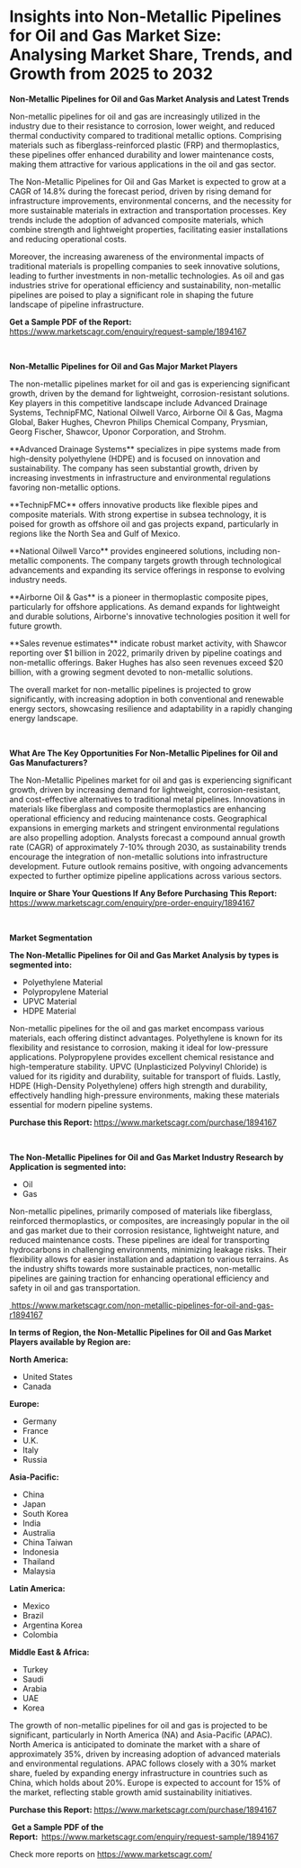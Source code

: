 <p><h1>Insights into Non-Metallic Pipelines for Oil and Gas Market Size: Analysing Market Share, Trends, and Growth from 2025 to 2032</h1></p><p><strong>Non-Metallic Pipelines for Oil and Gas Market Analysis and Latest Trends</strong></p>
<p><p>Non-metallic pipelines for oil and gas are increasingly utilized in the industry due to their resistance to corrosion, lower weight, and reduced thermal conductivity compared to traditional metallic options. Comprising materials such as fiberglass-reinforced plastic (FRP) and thermoplastics, these pipelines offer enhanced durability and lower maintenance costs, making them attractive for various applications in the oil and gas sector.</p><p>The Non-Metallic Pipelines for Oil and Gas Market is expected to grow at a CAGR of 14.8% during the forecast period, driven by rising demand for infrastructure improvements, environmental concerns, and the necessity for more sustainable materials in extraction and transportation processes. Key trends include the adoption of advanced composite materials, which combine strength and lightweight properties, facilitating easier installations and reducing operational costs.</p><p>Moreover, the increasing awareness of the environmental impacts of traditional materials is propelling companies to seek innovative solutions, leading to further investments in non-metallic technologies. As oil and gas industries strive for operational efficiency and sustainability, non-metallic pipelines are poised to play a significant role in shaping the future landscape of pipeline infrastructure.</p></p>
<p><strong>Get a Sample PDF of the Report:&nbsp;</strong> <a href="https://www.marketscagr.com/enquiry/request-sample/1894167?utm_campaign=3578&utm_medium=2&utm_source=Github&utm_content=ia&utm_term=03042025&utm_id=non-metallic-pipelines-for-oil-and-gas">https://www.marketscagr.com/enquiry/request-sample/1894167</a></p>
<p>&nbsp;</p>
<p><strong>Non-Metallic Pipelines for Oil and Gas Major Market Players</strong></p>
<p><p>The non-metallic pipelines market for oil and gas is experiencing significant growth, driven by the demand for lightweight, corrosion-resistant solutions. Key players in this competitive landscape include Advanced Drainage Systems, TechnipFMC, National Oilwell Varco, Airborne Oil & Gas, Magma Global, Baker Hughes, Chevron Philips Chemical Company, Prysmian, Georg Fischer, Shawcor, Uponor Corporation, and Strohm.</p><p>**Advanced Drainage Systems** specializes in pipe systems made from high-density polyethylene (HDPE) and is focused on innovation and sustainability. The company has seen substantial growth, driven by increasing investments in infrastructure and environmental regulations favoring non-metallic options.</p><p>**TechnipFMC** offers innovative products like flexible pipes and composite materials. With strong expertise in subsea technology, it is poised for growth as offshore oil and gas projects expand, particularly in regions like the North Sea and Gulf of Mexico.</p><p>**National Oilwell Varco** provides engineered solutions, including non-metallic components. The company targets growth through technological advancements and expanding its service offerings in response to evolving industry needs.</p><p>**Airborne Oil & Gas** is a pioneer in thermoplastic composite pipes, particularly for offshore applications. As demand expands for lightweight and durable solutions, Airborne's innovative technologies position it well for future growth.</p><p>**Sales revenue estimates** indicate robust market activity, with Shawcor reporting over $1 billion in 2022, primarily driven by pipeline coatings and non-metallic offerings. Baker Hughes has also seen revenues exceed $20 billion, with a growing segment devoted to non-metallic solutions.</p><p>The overall market for non-metallic pipelines is projected to grow significantly, with increasing adoption in both conventional and renewable energy sectors, showcasing resilience and adaptability in a rapidly changing energy landscape.</p></p>
<p>&nbsp;</p>
<p><strong>What Are The Key Opportunities For Non-Metallic Pipelines for Oil and Gas Manufacturers?</strong></p>
<p><p>The Non-Metallic Pipelines market for oil and gas is experiencing significant growth, driven by increasing demand for lightweight, corrosion-resistant, and cost-effective alternatives to traditional metal pipelines. Innovations in materials like fiberglass and composite thermoplastics are enhancing operational efficiency and reducing maintenance costs. Geographical expansions in emerging markets and stringent environmental regulations are also propelling adoption. Analysts forecast a compound annual growth rate (CAGR) of approximately 7-10% through 2030, as sustainability trends encourage the integration of non-metallic solutions into infrastructure development. Future outlook remains positive, with ongoing advancements expected to further optimize pipeline applications across various sectors.</p></p>
<p><strong>Inquire or Share Your Questions If Any Before Purchasing This Report:</strong> <a href="https://www.marketscagr.com/enquiry/pre-order-enquiry/1894167?utm_campaign=3578&utm_medium=2&utm_source=Github&utm_content=ia&utm_term=03042025&utm_id=non-metallic-pipelines-for-oil-and-gas">https://www.marketscagr.com/enquiry/pre-order-enquiry/1894167</a></p>
<p>&nbsp;</p>
<p><strong>Market Segmentation</strong></p>
<p><strong>The Non-Metallic Pipelines for Oil and Gas Market Analysis by types is segmented into:</strong></p>
<p><ul><li>Polyethylene Material</li><li>Polypropylene Material</li><li>UPVC Material</li><li>HDPE Material</li></ul></p>
<p><p>Non-metallic pipelines for the oil and gas market encompass various materials, each offering distinct advantages. Polyethylene is known for its flexibility and resistance to corrosion, making it ideal for low-pressure applications. Polypropylene provides excellent chemical resistance and high-temperature stability. UPVC (Unplasticized Polyvinyl Chloride) is valued for its rigidity and durability, suitable for transport of fluids. Lastly, HDPE (High-Density Polyethylene) offers high strength and durability, effectively handling high-pressure environments, making these materials essential for modern pipeline systems.</p></p>
<p><strong>Purchase this Report:&nbsp;</strong><a href="https://www.marketscagr.com/purchase/1894167?utm_campaign=3578&utm_medium=2&utm_source=Github&utm_content=ia&utm_term=03042025&utm_id=non-metallic-pipelines-for-oil-and-gas">https://www.marketscagr.com/purchase/1894167</a></p>
<p>&nbsp;</p>
<p><strong>The Non-Metallic Pipelines for Oil and Gas Market Industry Research by Application is segmented into:</strong></p>
<p><ul><li>Oil</li><li>Gas</li></ul></p>
<p><p>Non-metallic pipelines, primarily composed of materials like fiberglass, reinforced thermoplastics, or composites, are increasingly popular in the oil and gas market due to their corrosion resistance, lightweight nature, and reduced maintenance costs. These pipelines are ideal for transporting hydrocarbons in challenging environments, minimizing leakage risks. Their flexibility allows for easier installation and adaptation to various terrains. As the industry shifts towards more sustainable practices, non-metallic pipelines are gaining traction for enhancing operational efficiency and safety in oil and gas transportation.</p></p>
<p><a href="https://www.marketscagr.com/non-metallic-pipelines-for-oil-and-gas-r1894167?utm_campaign=3578&utm_medium=2&utm_source=Github&utm_content=ia&utm_term=03042025&utm_id=non-metallic-pipelines-for-oil-and-gas">&nbsp;https://www.marketscagr.com/non-metallic-pipelines-for-oil-and-gas-r1894167</a></p>
<p><strong>In terms of Region, the Non-Metallic Pipelines for Oil and Gas Market Players available by Region are:</strong></p>
<p>
    <p> <strong> North America: </strong>
        <ul>
            <li>United States</li>
            <li>Canada</li>
        </ul>
        </p> 
    <p> <strong> Europe: </strong>
        <ul>
            <li>Germany</li>
            <li>France</li>
            <li>U.K.</li>
            <li>Italy</li>
            <li>Russia</li>
        </ul>
        </p> 
    <p> <strong> Asia-Pacific: </strong>
        <ul>
            <li>China</li>
            <li>Japan</li>
            <li>South Korea</li>
            <li>India</li>
            <li>Australia</li>
            <li>China Taiwan</li>
            <li>Indonesia</li>
            <li>Thailand</li>
            <li>Malaysia</li>
        </ul>
        </p> 
    <p> <strong> Latin America: </strong>
        <ul>
            <li>Mexico</li>
            <li>Brazil</li>
            <li>Argentina Korea</li>
            <li>Colombia</li>
        </ul>
        </p> 
    <p> <strong> Middle East & Africa: </strong>
        <ul>
            <li>Turkey</li>
            <li>Saudi</li>
            <li>Arabia</li>
            <li>UAE</li>
            <li>Korea</li>
        </ul>
    </p>
    </p>
<p><p>The growth of non-metallic pipelines for oil and gas is projected to be significant, particularly in North America (NA) and Asia-Pacific (APAC). North America is anticipated to dominate the market with a share of approximately 35%, driven by increasing adoption of advanced materials and environmental regulations. APAC follows closely with a 30% market share, fueled by expanding energy infrastructure in countries such as China, which holds about 20%. Europe is expected to account for 15% of the market, reflecting stable growth amid sustainability initiatives.</p></p>
<p><strong>Purchase this Report: </strong><a href="https://www.marketscagr.com/purchase/1894167?utm_campaign=3578&utm_medium=2&utm_source=Github&utm_content=ia&utm_term=03042025&utm_id=non-metallic-pipelines-for-oil-and-gas">https://www.marketscagr.com/purchase/1894167</a></p>
<p>&nbsp;<strong>Get a Sample PDF of the Report:&nbsp;&nbsp;</strong><a href="https://www.marketscagr.com/enquiry/request-sample/1894167?utm_campaign=3578&utm_medium=2&utm_source=Github&utm_content=ia&utm_term=03042025&utm_id=non-metallic-pipelines-for-oil-and-gas">https://www.marketscagr.com/enquiry/request-sample/1894167</a></p>
<p><strong></strong></p>
<p>Check more reports on <a href="https://www.marketscagr.com/?utm_campaign=3578&utm_medium=2&utm_source=Github&utm_content=ia&utm_term=03042025&utm_id=non-metallic-pipelines-for-oil-and-gas">https://www.marketscagr.com/</a></p>